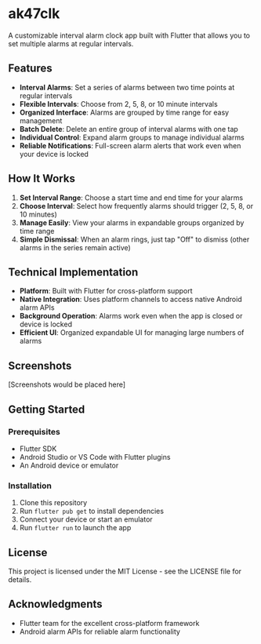 # ak47clk

A customizable interval alarm clock app built with Flutter that allows you to set multiple alarms at regular intervals.

## Features

- **Interval Alarms**: Set a series of alarms between two time points at regular intervals
- **Flexible Intervals**: Choose from 2, 5, 8, or 10 minute intervals
- **Organized Interface**: Alarms are grouped by time range for easy management
- **Batch Delete**: Delete an entire group of interval alarms with one tap
- **Individual Control**: Expand alarm groups to manage individual alarms
- **Reliable Notifications**: Full-screen alarm alerts that work even when your device is locked

## How It Works

1. **Set Interval Range**: Choose a start time and end time for your alarms
2. **Choose Interval**: Select how frequently alarms should trigger (2, 5, 8, or 10 minutes)
3. **Manage Easily**: View your alarms in expandable groups organized by time range
4. **Simple Dismissal**: When an alarm rings, just tap "Off" to dismiss (other alarms in the series remain active)

## Technical Implementation

- **Platform**: Built with Flutter for cross-platform support
- **Native Integration**: Uses platform channels to access native Android alarm APIs
- **Background Operation**: Alarms work even when the app is closed or device is locked
- **Efficient UI**: Organized expandable UI for managing large numbers of alarms

## Screenshots

[Screenshots would be placed here]

## Getting Started

### Prerequisites

- Flutter SDK
- Android Studio or VS Code with Flutter plugins
- An Android device or emulator

### Installation

1. Clone this repository
2. Run `flutter pub get` to install dependencies
3. Connect your device or start an emulator
4. Run `flutter run` to launch the app

## License

This project is licensed under the MIT License - see the LICENSE file for details.

## Acknowledgments

- Flutter team for the excellent cross-platform framework
- Android alarm APIs for reliable alarm functionality
